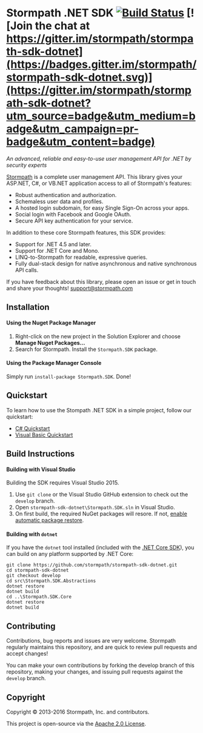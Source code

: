 # Stormpath .NET SDK  [![Build Status](https://travis-ci.org/stormpath/stormpath-sdk-dotnet.svg?branch=develop)](https://travis-ci.org/stormpath/stormpath-sdk-dotnet) [![Join the chat at https://gitter.im/stormpath/stormpath-sdk-dotnet](https://badges.gitter.im/stormpath/stormpath-sdk-dotnet.svg)](https://gitter.im/stormpath/stormpath-sdk-dotnet?utm_source=badge&utm_medium=badge&utm_campaign=pr-badge&utm_content=badge)

*An advanced, reliable and easy-to-use user management API for .NET by security experts*

[Stormpath](https://stormpath.com) is a complete user management API.  This
library gives your ASP.NET, C#, or VB.NET application access to all of Stormpath's features:

- Robust authentication and authorization.
- Schemaless user data and profiles.
- A hosted login subdomain, for easy Single Sign-On across your apps.
- Social login with Facebook and Google OAuth.
- Secure API key authentication for your service.

In addition to these core Stormpath features, this SDK provides:

- Support for .NET 4.5 and later.
- Support for .NET Core and Mono.
- LINQ-to-Stormpath for readable, expressive queries.
- Fully dual-stack design for native asynchronous and native synchronous API calls.

If you have feedback about this library, please open an issue or get in touch and share your
thoughts! support@stormpath.com

## Installation

#### Using the Nuget Package Manager

 1. Right-click on the new project in the Solution Explorer and choose **Manage Nuget Packages...**
 2. Search for Stormpath. Install the `Stormpath.SDK` package.

#### Using the Package Manager Console

Simply run `install-package Stormpath.SDK`. Done!

## Quickstart

To learn how to use the Stompath .NET SDK in a simple project, follow our quickstart:

* [C# Quickstart](http://docs.stormpath.com/csharp/product-guide/latest/quickstart.html)
* [Visual Basic Quickstart](http://docs.stormpath.com/vbnet/product-guide/latest/quickstart.html)

## Build Instructions

#### Building with Visual Studio

Building the SDK requires Visual Studio 2015.

 1. Use `git clone` or the Visual Studio GitHub extension to check out the `develop` branch.
 2. Open `stormpath-sdk-dotnet\Stormpath.SDK.sln` in Visual Studio.
 3. On first build, the required NuGet packages will resore. If not, [enable automatic package restore](http://stackoverflow.com/a/29708080/3191599).

#### Building with `dotnet`

If you have the `dotnet` tool installed (included with the [.NET Core SDK](https://www.microsoft.com/net/core)), you can build on any platform supported by .NET Core:

```
git clone https://github.com/stormpath/stormpath-sdk-dotnet.git
cd stormpath-sdk-dotnet
git checkout develop
cd src\Stormpath.SDK.Abstractions
dotnet restore
dotnet build
cd ..\Stormpath.SDK.Core
dotnet restore
dotnet build
```

## Contributing

Contributions, bug reports and issues are very welcome. Stormpath regularly maintains this repository, and are quick to review pull requests and accept changes!

You can make your own contributions by forking the develop branch of this repository, making your changes, and issuing pull requests against the `develop` branch.

## Copyright

Copyright &copy; 2013-2016 Stormpath, Inc. and contributors.

This project is open-source via the [Apache 2.0 License](http://www.apache.org/licenses/LICENSE-2.0).
